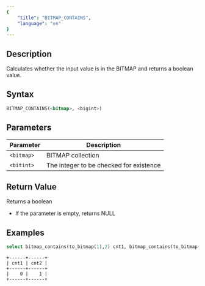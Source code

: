 ```yaml
---
{
    "title": "BITMAP_CONTAINS",
    "language": "en"
}
---
```


## Description

Calculates whether the input value is in the BITMAP and returns a boolean value.

## Syntax

```sql
BITMAP_CONTAINS(<bitmap>, <bigint>)
```

## Parameters

| Parameter  | Description                             |
|------------|-----------------------------------------|
| `<bitmap>` | BITMAP collection                       |
| `<bitint>` | The integer to be checked for existence |

## Return Value

Returns a boolean
- If the parameter is empty, returns NULL

## Examples

```sql
select bitmap_contains(to_bitmap(1),2) cnt1, bitmap_contains(to_bitmap(1),1) cnt2;
```

```text
+------+------+
| cnt1 | cnt2 |
+------+------+
|    0 |    1 |
+------+------+
```

